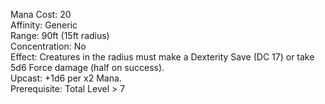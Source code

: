 Mana Cost: 20  
Affinity: Generic  
Range: 90ft (15ft radius)  
Concentration: No  
Effect: Creatures in the radius must make a Dexterity Save (DC 17) or take 5d6 Force damage (half on success).  
Upcast: +1d6 per x2 Mana.  
Prerequisite: Total Level > 7